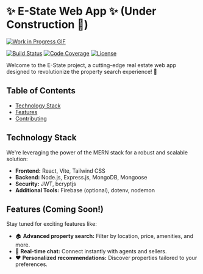 # ✨ E-State Web App ✨ (Under Construction 🚧)

[![Work in Progress GIF](https://i.giphy.com/media/v1.Y2lkPTc5MGI3NjExNGV6M2FpeHd3Z3YxdnJzMm12ZmlrMmIzNXJkd2wxYm04dmNzdDFiMiZlcD12MV9pbnRlcm5hbF9naWZfYnlfaWQmY3Q9Zw/AhjXalGPAfJg4/giphy.gif)](https://your-project-link-here)

[![Build Status](https://img.shields.io/badge/build-passing-brightgreen)](https://your-project-link-here)
[![Code Coverage](https://img.shields.io/badge/coverage-90%25-yellowgreen)](https://your-project-link-here)
[![License](https://img.shields.io/badge/license-MIT-blue.svg)](https://opensource.org/licenses/MIT)

Welcome to the E-State project, a cutting-edge real estate web app designed to revolutionize the property search experience! 🚀

## Table of Contents

- [Technology Stack](#technology-stack)
- [Features](#features)
- [Contributing](#contributing)

## Technology Stack

We're leveraging the power of the MERN stack for a robust and scalable solution:

- **Frontend:** React, Vite, Tailwind CSS
- **Backend:** Node.js, Express.js, MongoDB, Mongoose
- **Security:** JWT, bcryptjs
- **Additional Tools:** Firebase (optional), dotenv, nodemon

## Features (Coming Soon!)

Stay tuned for exciting features like:

- 🏠 **Advanced property search:** Filter by location, price, amenities, and more.
- 💬 **Real-time chat:** Connect instantly with agents and sellers.
- ❤️ **Personalized recommendations:** Discover properties tailored to your preferences.
